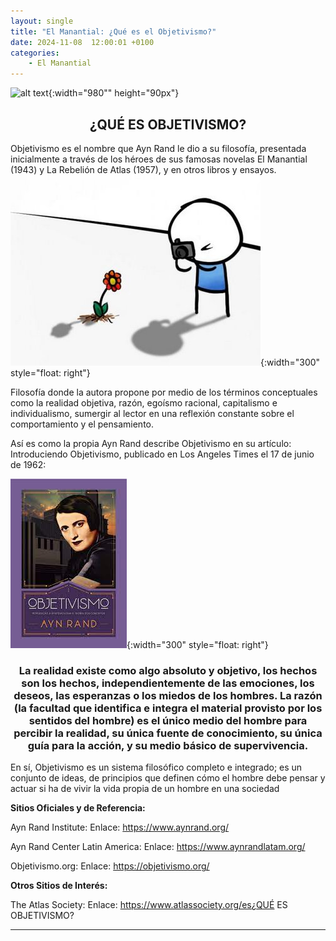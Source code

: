 ```yaml
---
layout: single
title: "El Manantial: ¿Qué es el Objetivismo?"
date: 2024-11-08  12:00:01 +0100
categories: 
    - El Manantial
---
```

![alt text](</assets/img/el manatial. banner.png>){:width="980"" height="90px"} 

<center><h2>¿QUÉ ES OBJETIVISMO?</h2></center>

Objetivismo es el nombre que Ayn Rand le dio a su filosofía, presentada inicialmente a través de los héroes de sus famosas novelas El Manantial (1943) y La Rebelión de Atlas (1957), y en otros libros y ensayos.
![alt text](</assets/img/la caverna.jpg>){:width="300" style="float: right"} 

Filosofía donde la autora propone por medio de los términos conceptuales como la  realidad objetiva, razón, egoísmo racional, capitalismo e individualismo, sumergir al lector en una reflexión constante sobre el comportamiento y el pensamiento. 


Así es como la propia Ayn Rand describe Objetivismo en su artículo: Introduciendo Objetivismo, publicado en Los Angeles Times el 17 de junio de 1962: 

![alt text](</assets/img/el objetivismo.jpeg>){:width="300" style="float: right"}  


<center><h3>La realidad existe como algo absoluto y objetivo, los hechos son los hechos, independientemente de las emociones, los deseos, las esperanzas o los miedos de los hombres. La razón (la facultad que identifica e integra el material provisto por los sentidos del hombre) es el único medio del hombre para percibir la realidad, su única fuente de conocimiento, su única guía para la acción, y su medio básico de supervivencia. </h3></center> 


En sí, Objetivismo es un sistema filosófico completo e integrado; es un conjunto de ideas, de principios que definen cómo el hombre debe pensar y actuar si ha de vivir la vida propia de un hombre en una sociedad 

**Sitios Oficiales y de Referencia:**

Ayn Rand Institute: Enlace: https://www.aynrand.org/

Ayn Rand Center Latin America: Enlace: https://www.aynrandlatam.org/

Objetivismo.org: Enlace: https://objetivismo.org/



**Otros Sitios de Interés:**

The Atlas Society: Enlace: https://www.atlassociety.org/es¿QUÉ ES OBJETIVISMO?



             

-----------------
     






